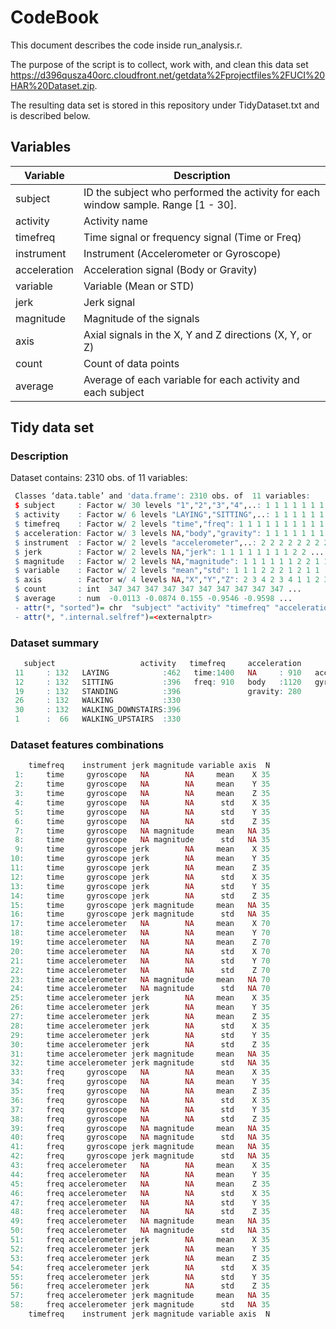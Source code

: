 # CodeBook

This document describes the code inside run_analysis.r.

The purpose of the script is to collect, work with, and clean this data set https://d396qusza40orc.cloudfront.net/getdata%2Fprojectfiles%2FUCI%20HAR%20Dataset.zip. 

The resulting data set is stored in this repository under TidyDataset.txt and is described below.

## Variables


Variable         | Description
-----------------|------------
subject          | ID the subject who performed the activity for each window sample. Range [1 - 30].
activity         | Activity name
timefreq         | Time signal or frequency signal (Time or Freq)
instrument       | Instrument (Accelerometer or Gyroscope)
acceleration     | Acceleration signal (Body or Gravity)
variable         | Variable (Mean or STD)
jerk             | Jerk signal
magnitude        | Magnitude of the signals
axis             | Axial signals in the X, Y and Z directions (X, Y, or Z)
count            | Count of data points
average          | Average of each variable for each activity and each subject

## Tidy data set

### Description
Dataset contains:	2310 obs. of  11 variables:

```r
 Classes ‘data.table’ and 'data.frame':	2310 obs. of  11 variables:
 $ subject     : Factor w/ 30 levels "1","2","3","4",..: 1 1 1 1 1 1 1 1 1 1 ...
 $ activity    : Factor w/ 6 levels "LAYING","SITTING",..: 1 1 1 1 1 1 1 1 1 1 ...
 $ timefreq    : Factor w/ 2 levels "time","freq": 1 1 1 1 1 1 1 1 1 1 ...
 $ acceleration: Factor w/ 3 levels NA,"body","gravity": 1 1 1 1 1 1 1 1 1 1 ...
 $ instrument  : Factor w/ 2 levels "accelerometer",..: 2 2 2 2 2 2 2 2 2 2 ...
 $ jerk        : Factor w/ 2 levels NA,"jerk": 1 1 1 1 1 1 1 1 2 2 ...
 $ magnitude   : Factor w/ 2 levels NA,"magnitude": 1 1 1 1 1 1 2 2 1 1 ...
 $ variable    : Factor w/ 2 levels "mean","std": 1 1 1 2 2 2 1 2 1 1 ...
 $ axis        : Factor w/ 4 levels NA,"X","Y","Z": 2 3 4 2 3 4 1 1 2 3 ...
 $ count       : int  347 347 347 347 347 347 347 347 347 347 ...
 $ average     : num  -0.0113 -0.0874 0.155 -0.9546 -0.9598 ...
 - attr(*, "sorted")= chr  "subject" "activity" "timefreq" "acceleration" ...
 - attr(*, ".internal.selfref")=<externalptr> 
```

### Dataset summary

```r
   subject                   activity   timefreq     acceleration          instrument     jerk          magnitude    variable    axis         count          average       
 11     : 132   LAYING            :462   time:1400   NA     : 910   accelerometer:1400   NA  :1400   NA       :1680   mean:1155   NA:630   Min.   :  3.0   Min.   :-0.9941  
 12     : 132   SITTING           :396   freq: 910   body   :1120   gyroscope    : 910   jerk: 910   magnitude: 630   std :1155   X :560   1st Qu.:276.0   1st Qu.:-0.9632  
 19     : 132   STANDING          :396               gravity: 280                                                                 Y :560   Median :323.0   Median :-0.4623  
 26     : 132   WALKING           :330                                                                                            Z :560   Mean   :294.3   Mean   :-0.5084  
 30     : 132   WALKING_DOWNSTAIRS:396                                                                                                     3rd Qu.:366.0   3rd Qu.:-0.1038  
 1      :  66   WALKING_UPSTAIRS  :330                                                                                                     Max.   :409.0   Max.   : 0.9620
```

 ### Dataset features combinations
 
```r
    timefreq    instrument jerk magnitude variable axis  N
 1:     time     gyroscope   NA        NA     mean    X 35
 2:     time     gyroscope   NA        NA     mean    Y 35
 3:     time     gyroscope   NA        NA     mean    Z 35
 4:     time     gyroscope   NA        NA      std    X 35
 5:     time     gyroscope   NA        NA      std    Y 35
 6:     time     gyroscope   NA        NA      std    Z 35
 7:     time     gyroscope   NA magnitude     mean   NA 35
 8:     time     gyroscope   NA magnitude      std   NA 35
 9:     time     gyroscope jerk        NA     mean    X 35
10:     time     gyroscope jerk        NA     mean    Y 35
11:     time     gyroscope jerk        NA     mean    Z 35
12:     time     gyroscope jerk        NA      std    X 35
13:     time     gyroscope jerk        NA      std    Y 35
14:     time     gyroscope jerk        NA      std    Z 35
15:     time     gyroscope jerk magnitude     mean   NA 35
16:     time     gyroscope jerk magnitude      std   NA 35
17:     time accelerometer   NA        NA     mean    X 70
18:     time accelerometer   NA        NA     mean    Y 70
19:     time accelerometer   NA        NA     mean    Z 70
20:     time accelerometer   NA        NA      std    X 70
21:     time accelerometer   NA        NA      std    Y 70
22:     time accelerometer   NA        NA      std    Z 70
23:     time accelerometer   NA magnitude     mean   NA 70
24:     time accelerometer   NA magnitude      std   NA 70
25:     time accelerometer jerk        NA     mean    X 35
26:     time accelerometer jerk        NA     mean    Y 35
27:     time accelerometer jerk        NA     mean    Z 35
28:     time accelerometer jerk        NA      std    X 35
29:     time accelerometer jerk        NA      std    Y 35
30:     time accelerometer jerk        NA      std    Z 35
31:     time accelerometer jerk magnitude     mean   NA 35
32:     time accelerometer jerk magnitude      std   NA 35
33:     freq     gyroscope   NA        NA     mean    X 35
34:     freq     gyroscope   NA        NA     mean    Y 35
35:     freq     gyroscope   NA        NA     mean    Z 35
36:     freq     gyroscope   NA        NA      std    X 35
37:     freq     gyroscope   NA        NA      std    Y 35
38:     freq     gyroscope   NA        NA      std    Z 35
39:     freq     gyroscope   NA magnitude     mean   NA 35
40:     freq     gyroscope   NA magnitude      std   NA 35
41:     freq     gyroscope jerk magnitude     mean   NA 35
42:     freq     gyroscope jerk magnitude      std   NA 35
43:     freq accelerometer   NA        NA     mean    X 35
44:     freq accelerometer   NA        NA     mean    Y 35
45:     freq accelerometer   NA        NA     mean    Z 35
46:     freq accelerometer   NA        NA      std    X 35
47:     freq accelerometer   NA        NA      std    Y 35
48:     freq accelerometer   NA        NA      std    Z 35
49:     freq accelerometer   NA magnitude     mean   NA 35
50:     freq accelerometer   NA magnitude      std   NA 35
51:     freq accelerometer jerk        NA     mean    X 35
52:     freq accelerometer jerk        NA     mean    Y 35
53:     freq accelerometer jerk        NA     mean    Z 35
54:     freq accelerometer jerk        NA      std    X 35
55:     freq accelerometer jerk        NA      std    Y 35
56:     freq accelerometer jerk        NA      std    Z 35
57:     freq accelerometer jerk magnitude     mean   NA 35
58:     freq accelerometer jerk magnitude      std   NA 35
    timefreq    instrument jerk magnitude variable axis  N
```
